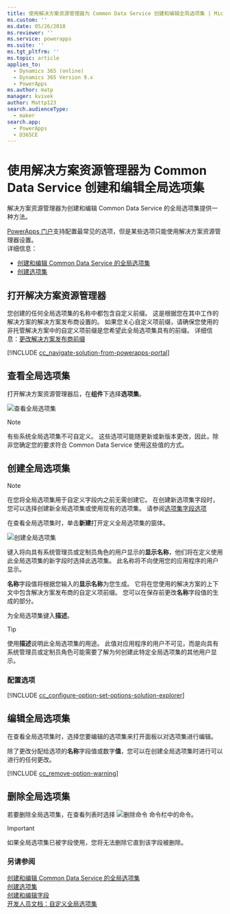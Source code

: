 ```yaml
---
title: 使用解决方案资源管理器为 Common Data Service 创建和编辑全局选项集 | MicrosoftDocs
ms.custom: ''
ms.date: 05/26/2018
ms.reviewer: ''
ms.service: powerapps
ms.suite: ''
ms.tgt_pltfrm: ''
ms.topic: article
applies_to:
  - Dynamics 365 (online)
  - Dynamics 365 Version 9.x
  - PowerApps
ms.author: matp
manager: kvivek
author: Mattp123
search.audienceType:
  - maker
search.app:
  - PowerApps
  - D365CE
---
```

# <a name="create-and-edit-global-option-sets-for-common-data-service-using-solution-explorer"></a>使用解决方案资源管理器为 Common Data Service 创建和编辑全局选项集

解决方案资源管理器为创建和编辑 Common Data Service 的全局选项集提供一种方法。

[PowerApps 门户](https://web.powerapps.com/?utm_source=padocs&utm_medium=linkinadoc&utm_campaign=referralsfromdoc)支持配置最常见的选项，但是某些选项只能使用解决方案资源管理器设置。 <br />详细信息： 
- [创建和编辑 Common Data Service 的全局选项集](create-edit-global-option-sets.md)
- [创建选项集](custom-picklists.md)

## <a name="open-solution-explorer"></a>打开解决方案资源管理器

您创建的任何全局选项集的名称中都包含自定义前缀。 这是根据您在其中工作的解决方案的解决方案发布商设置的。 如果您关心自定义项前缀，请确保您使用的非托管解决方案中的自定义项前缀是您希望此全局选项集具有的前缀。 详细信息：[更改解决方案发布商前缀](change-solution-publisher-prefix.md) 

[!INCLUDE [cc_navigate-solution-from-powerapps-portal](../../includes/cc_navigate-solution-from-powerapps-portal.md)]

## <a name="view-global-option-sets"></a>查看全局选项集

打开解决方案资源管理器后，在**组件**下选择**选项集**。

![查看全局选项集](media/view-global-option-sets-solution-explorer.png)

> [!NOTE]
> 有些系统全局选项集不可自定义。 这些选项可能随更新或新版本更改，因此，除非您确定您的要求符合 Common Data Service 使用这些值的方式。

## <a name="create-a-global-option-set"></a>创建全局选项集

> [!NOTE]
> 在您将全局选项集用于自定义字段内之前无需创建它。 在创建新选项集字段时，您可以选择创建新全局选项集或使用现有的选项集。 请参阅[选项集字段选项](create-edit-field-solution-explorer.md#option-set-field-options)

在查看全局选项集时，单击**新建**打开定义全局选项集的窗体。

![创建全局选项集](media/create-global-option-set-solution-explorer.png)

键入将向具有系统管理员或定制员角色的用户显示的**显示名称**，他们将在定义使用此全局选项集的新字段时选择此选项集。 此名称将不向使用您的应用程序的用户显示。

**名称**字段值将根据您输入的**显示名称**为您生成。 它将在您使用的解决方案的上下文中包含解决方案发布商的自定义项前缀。 您可以在保存前更改**名称**字段值的生成的部分。

为全局选项集键入**描述**。 

> [!TIP]
> 使用**描述**说明此全局选项集的用途。 此值对应用程序的用户不可见，而是向具有系统管理员或定制员角色可能需要了解为何创建此特定全局选项集的其他用户显示。

### <a name="configure-options"></a>配置选项

[!INCLUDE [cc_configure-option-set-options-solution-explorer](../../includes/cc_configure-option-set-options-solution-explorer.md)]

## <a name="edit-a-global-option-set"></a>编辑全局选项集

在查看全局选项集时，选择您要编辑的选项集来打开面板以对选项集进行编辑。

除了更改分配给选项的**名称**字段值或数字**值**，您可以在创建全局选项集时进行可以进行的任何更改。

[!INCLUDE [cc_remove-option-warning](../../includes/cc_remove-option-warning.md)]

## <a name="delete-a-global-option-set"></a>删除全局选项集

若要删除全局选项集，在查看列表时选择 ![删除命令](media/delete.gif) 命令栏中的命令。

> [!IMPORTANT]
> 如果全局选项集已被字段使用，您将无法删除它直到该字段被删除。
  
### <a name="see-also"></a>另请参阅
 
[创建和编辑 Common Data Service 的全局选项集](create-edit-global-option-sets.md)<br />
[创建选项集](custom-picklists.md)<br />
[创建和编辑字段](create-edit-fields.md)<br />
[开发人员文档：自定义全局选项集](/dynamics365/customer-engagement/developer/org-service/customize-global-option-sets)
